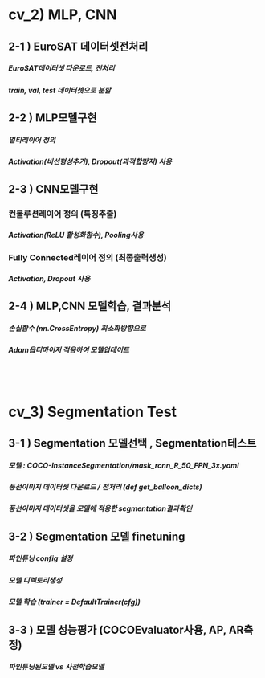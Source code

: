 # cv_2) MLP, CNN 

## 2-1 ) EuroSAT 데이터셋전처리 
##### EuroSAT데이터셋 다운로드, 전처리
##### train, val, test 데이터셋으로 분할 

## 2-2 ) MLP모델구현 
##### 멀티레이어 정의
##### Activation(비선형성추가), Dropout(과적합방지) 사용
 
## 2-3 ) CNN모델구현
### 컨볼루션레이어 정의 (특징추출)
##### Activation(ReLU 활성화함수), Pooling사용
### Fully Connected레이어 정의 (최종출력생성) 
##### Activation, Dropout 사용  

## 2-4 ) MLP,CNN 모델학습, 결과분석
##### 손실함수 (nn.CrossEntropy) 최소화방향으로 
##### Adam옵티마이저 적용하여 모델업데이트  

<br><br>
# cv_3) Segmentation Test

## 3-1 ) Segmentation 모델선택  , Segmentation테스트 
##### 모델 : COCO-InstanceSegmentation/mask_rcnn_R_50_FPN_3x.yaml  
##### 풍선이미지 데이터셋 다운로드 / 전처리 (def get_balloon_dicts)
##### 풍선이미지 데이터셋을 모델에 적용한 segmentation결과확인  

## 3-2 ) Segmentation 모델 finetuning 
##### 파인튜닝 config 설정 
##### 모델 디렉토리생성
##### 모델 학습 (trainer = DefaultTrainer(cfg))

## 3-3 ) 모델 성능평가 (COCOEvaluator사용, AP, AR측정)
##### 파인튜닝된모델 vs 사전학습모델

